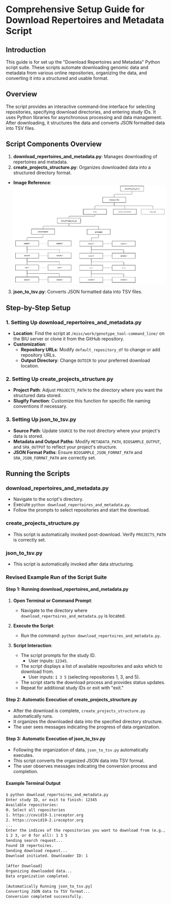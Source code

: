# Comprehensive Setup Guide for Download Repertoires and Metadata Script

## Introduction
This guide is for set up the "Download Repertoires and Metadata" Python script suite. These scripts automate downloading genomic data and metadata from various online repositories, organizing the data, and converting it into a structured and usable format.

## Overview

The script provides an interactive command-line interface for selecting repositories, specifying download directories, and entering study IDs. It uses Python libraries for asynchronous processing and data management. After downloading, it structures the data and converts JSON formatted data into TSV files.


## Script Components Overview
1. **download_repertoires_and_metadata.py**: Manages downloading of repertoires and metadata.
2. **create_projects_structure.py**: Organizes downloaded data into a structured directory format.
- **Image Reference**: ![secrets structure](../../images/project_structure.jpg)

3. **json_to_tsv.py**: Converts JSON formatted data into TSV files.

## Step-by-Step Setup

### 1. Setting Up download_repertoires_and_metadata.py
- **Location**: Find the script at `/misc/work/genotype_tool-command_line/` on the BIU server or clone it from the GitHub repository.
- **Customization**:
  - **Repository URLs**: Modify `default_repository_df` to change or add repository URLs.
  - **Output Directory**: Change `OUTDIR` to your preferred download location.

### 2. Setting Up create_projects_structure.py
- **Project Path**: Adjust `PROJECTS_PATH` to the directory where you want the structured data stored.
- **Slugify Function**: Customize this function for specific file naming conventions if necessary.

### 3. Setting Up json_to_tsv.py
- **Source Path**: Update `SOURCE` to the root directory where your project's data is stored.
- **Metadata and Output Paths**: Modify `METADATA_PATH`, `BIOSAMPLE_OUTPUT`, and `SRA_OUTPUT` to reflect your project's structure.
- **JSON Format Paths**: Ensure `BIOSAMPLE_JSON_FORMAT_PATH` and `SRA_JSON_FORMAT_PATH` are correctly set.

## Running the Scripts

### download_repertoires_and_metadata.py
- Navigate to the script's directory.
- Execute `python download_repertoires_and_metadata.py`.
- Follow the prompts to select repositories and start the download.

### create_projects_structure.py
- This script is automatically invoked post-download. Verify `PROJECTS_PATH` is correctly set.

### json_to_tsv.py
- This script is automatically invoked after data structuring.


### Revised Example Run of the Script Suite

#### Step 1: Running download_repertoires_and_metadata.py
1. **Open Terminal or Command Prompt**:
   - Navigate to the directory where `download_repertoires_and_metadata.py` is located.

2. **Execute the Script**:
   - Run the command: `python download_repertoires_and_metadata.py`.

3. **Script Interaction**:
   - The script prompts for the study ID. 
     - User inputs: `12345`.
   - The script displays a list of available repositories and asks which to download from.
     - User inputs: `1 3 5` (selecting repositories 1, 3, and 5).
   - The script starts the download process and provides status updates.
   - Repeat for additional study IDs or exit with "exit."

#### Step 2: Automatic Execution of create_projects_structure.py
- After the download is complete, `create_projects_structure.py` automatically runs.
- It organizes the downloaded data into the specified directory structure.
- The user sees messages indicating the progress of data organization.

#### Step 3: Automatic Execution of json_to_tsv.py
- Following the organization of data, `json_to_tsv.py` automatically executes.
- This script converts the organized JSON data into TSV format.
- The user observes messages indicating the conversion process and completion.

#### Example Terminal Output
```
$ python download_repertoires_and_metadata.py
Enter study ID, or exit to finish: 12345
Available repositories:
0. Select all repositories
1. https://covid19-1.ireceptor.org
2. https://covid19-2.ireceptor.org
...
Enter the indices of the repositories you want to download from (e.g., 1 2 3, or 0 for all): 1 3 5
Sending search request...
Found 10 repertoires.
Sending download request...
Download initiated. Downloader ID: 1

[After Download]
Organizing downloaded data...
Data organization completed.

[Automatically Running json_to_tsv.py]
Converting JSON data to TSV format...
Conversion completed successfully.
```

